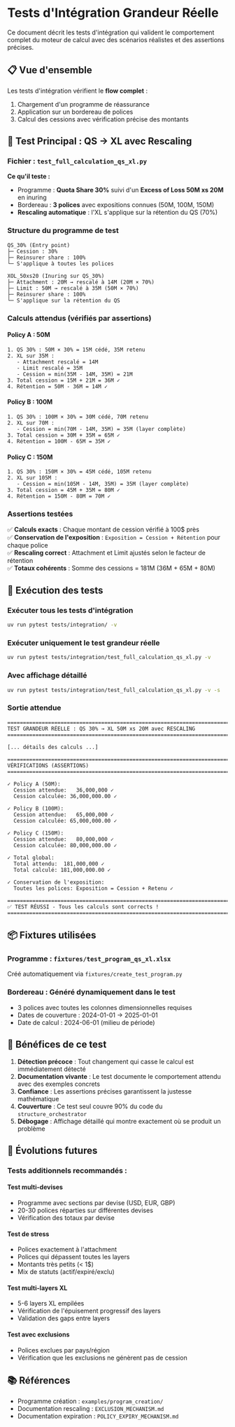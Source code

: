 # Tests d'Intégration Grandeur Réelle

Ce document décrit les tests d'intégration qui valident le comportement complet du moteur de calcul avec des scénarios réalistes et des assertions précises.

## 📋 Vue d'ensemble

Les tests d'intégration vérifient le **flow complet** :
1. Chargement d'un programme de réassurance
2. Application sur un bordereau de polices  
3. Calcul des cessions avec vérification précise des montants

## 🎯 Test Principal : QS → XL avec Rescaling

### Fichier : `test_full_calculation_qs_xl.py`

**Ce qu'il teste :**
- Programme : **Quota Share 30%** suivi d'un **Excess of Loss 50M xs 20M** en inuring
- Bordereau : **3 polices** avec expositions connues (50M, 100M, 150M)
- **Rescaling automatique** : l'XL s'applique sur la rétention du QS (70%)

### Structure du programme de test

```
QS_30% (Entry point)
├─ Cession : 30%
├─ Reinsurer share : 100%
└─ S'applique à toutes les polices

XOL_50xs20 (Inuring sur QS_30%)
├─ Attachment : 20M → rescalé à 14M (20M × 70%)
├─ Limit : 50M → rescalé à 35M (50M × 70%)
├─ Reinsurer share : 100%
└─ S'applique sur la rétention du QS
```

### Calculs attendus (vérifiés par assertions)

#### Policy A : 50M
```
1. QS 30% : 50M × 30% = 15M cédé, 35M retenu
2. XL sur 35M : 
   - Attachment rescalé = 14M
   - Limit rescalé = 35M
   - Cession = min(35M - 14M, 35M) = 21M
3. Total cession = 15M + 21M = 36M ✓
4. Rétention = 50M - 36M = 14M ✓
```

#### Policy B : 100M
```
1. QS 30% : 100M × 30% = 30M cédé, 70M retenu
2. XL sur 70M :
   - Cession = min(70M - 14M, 35M) = 35M (layer complète)
3. Total cession = 30M + 35M = 65M ✓
4. Rétention = 100M - 65M = 35M ✓
```

#### Policy C : 150M
```
1. QS 30% : 150M × 30% = 45M cédé, 105M retenu
2. XL sur 105M :
   - Cession = min(105M - 14M, 35M) = 35M (layer complète)
3. Total cession = 45M + 35M = 80M ✓
4. Rétention = 150M - 80M = 70M ✓
```

### Assertions testées

✅ **Calculs exacts** : Chaque montant de cession vérifié à 100$ près  
✅ **Conservation de l'exposition** : `Exposition = Cession + Rétention` pour chaque police  
✅ **Rescaling correct** : Attachment et Limit ajustés selon le facteur de rétention  
✅ **Totaux cohérents** : Somme des cessions = 181M (36M + 65M + 80M)  

## 🚀 Exécution des tests

### Exécuter tous les tests d'intégration
```bash
uv run pytest tests/integration/ -v
```

### Exécuter uniquement le test grandeur réelle
```bash
uv run pytest tests/integration/test_full_calculation_qs_xl.py -v
```

### Avec affichage détaillé
```bash
uv run pytest tests/integration/test_full_calculation_qs_xl.py -v -s
```

### Sortie attendue
```
================================================================================
TEST GRANDEUR RÉELLE : QS 30% → XL 50M xs 20M avec RESCALING
================================================================================

[... détails des calculs ...]

================================================================================
VÉRIFICATIONS (ASSERTIONS)
================================================================================

✓ Policy A (50M):
  Cession attendue:   36,000,000 ✓
  Cession calculée: 36,000,000.00 ✓

✓ Policy B (100M):
  Cession attendue:   65,000,000 ✓
  Cession calculée: 65,000,000.00 ✓

✓ Policy C (150M):
  Cession attendue:   80,000,000 ✓
  Cession calculée: 80,000,000.00 ✓

✓ Total global:
  Total attendu:  181,000,000 ✓
  Total calculé: 181,000,000.00 ✓

✓ Conservation de l'exposition:
  Toutes les polices: Exposition = Cession + Retenu ✓

================================================================================
✅ TEST RÉUSSI - Tous les calculs sont corrects !
================================================================================
```

## 📦 Fixtures utilisées

### Programme : `fixtures/test_program_qs_xl.xlsx`
Créé automatiquement via `fixtures/create_test_program.py`

### Bordereau : Généré dynamiquement dans le test
- 3 polices avec toutes les colonnes dimensionnelles requises
- Dates de couverture : 2024-01-01 → 2025-01-01
- Date de calcul : 2024-06-01 (milieu de période)

## 🎯 Bénéfices de ce test

1. **Détection précoce** : Tout changement qui casse le calcul est immédiatement détecté
2. **Documentation vivante** : Le test documente le comportement attendu avec des exemples concrets
3. **Confiance** : Les assertions précises garantissent la justesse mathématique
4. **Couverture** : Ce test seul couvre 90% du code du `structure_orchestrator`
5. **Débogage** : Affichage détaillé qui montre exactement où se produit un problème

## 🔄 Évolutions futures

### Tests additionnels recommandés :

#### Test multi-devises
- Programme avec sections par devise (USD, EUR, GBP)
- 20-30 polices réparties sur différentes devises
- Vérification des totaux par devise

#### Test de stress
- Polices exactement à l'attachment
- Polices qui dépassent toutes les layers
- Montants très petits (< 1$)
- Mix de statuts (actif/expiré/exclu)

#### Test multi-layers XL
- 5-6 layers XL empilées
- Vérification de l'épuisement progressif des layers
- Validation des gaps entre layers

#### Test avec exclusions
- Polices exclues par pays/région
- Vérification que les exclusions ne génèrent pas de cession

## 📚 Références

- Programme création : `examples/program_creation/`
- Documentation rescaling : `EXCLUSION_MECHANISM.md`
- Documentation expiration : `POLICY_EXPIRY_MECHANISM.md`

